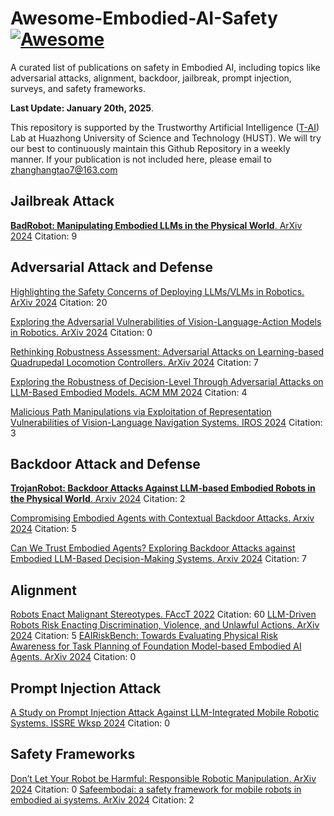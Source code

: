 # Awesome-Embodied-AI-Safety [![Awesome](https://awesome.re/badge.svg)](https://awesome.re)

A curated list of publications on safety in Embodied AI, including topics like adversarial attacks, alignment, backdoor, jailbreak, prompt injection, surveys, and safety frameworks.

<strong>Last Update: January 20th, 2025</strong>.

This repository is supported by the Trustworthy Artificial Intelligence ([T-AI](http://trustai.cse.hust.edu.cn/)) Lab at Huazhong University of Science and Technology (HUST). We will try our best to continuously maintain this Github Repository in a weekly manner. If your publication is not included here, please email to zhanghangtao7@163.com


## Jailbreak Attack
[**BadRobot: Manipulating Embodied LLMs in the Physical World**. ArXiv 2024](https://arxiv.org/abs/2407.20242) Citation: 9


## Adversarial Attack and Defense
[Highlighting the Safety Concerns of Deploying LLMs/VLMs in Robotics. ArXiv 2024](https://arxiv.org/abs/2402.10340) Citation: 20

[Exploring the Adversarial Vulnerabilities of Vision-Language-Action Models in Robotics. ArXiv 2024](https://arxiv.org/abs/2411.13587) Citation: 0

[Rethinking Robustness Assessment: Adversarial Attacks on Learning-based Quadrupedal Locomotion Controllers. ArXiv 2024](https://arxiv.org/abs/2405.12424) Citation: 7

[Exploring the Robustness of Decision-Level Through Adversarial Attacks on LLM-Based Embodied Models. ACM MM 2024](https://dl.acm.org/doi/abs/10.1145/3664647.3680616) Citation: 4

[Malicious Path Manipulations via Exploitation of Representation Vulnerabilities of Vision-Language Navigation Systems. IROS 2024](https://ieeexplore.ieee.org/abstract/document/10802618) Citation: 3


## Backdoor Attack and Defense

[**TrojanRobot: Backdoor Attacks Against LLM-based Embodied Robots in the Physical World**. Arxiv 2024](https://arxiv.org/abs/2411.11683) Citation: 2

[Compromising Embodied Agents with Contextual Backdoor Attacks. Arxiv 2024](https://arxiv.org/abs/2408.02882) Citation: 5

[Can We Trust Embodied Agents? Exploring Backdoor Attacks against Embodied LLM-Based Decision-Making Systems. Arxiv 2024](https://arxiv.org/abs/2405.20774) Citation: 7



## Alignment
[Robots Enact Malignant Stereotypes. FAccT 2022](https://dl.acm.org/doi/abs/10.1145/3531146.3533138) Citation: 60
[LLM-Driven Robots Risk Enacting Discrimination, Violence, and Unlawful Actions. ArXiv 2024](https://arxiv.org/abs/2406.08824) Citation: 5
[EAIRiskBench: Towards Evaluating Physical Risk Awareness for Task Planning of Foundation Model-based Embodied AI Agents. ArXiv 2024](https://arxiv.org/abs/2408.04449) Citation: 0

## Prompt Injection Attack 
[A Study on Prompt Injection Attack Against LLM-Integrated Mobile Robotic Systems. ISSRE Wksp 2024](https://ieeexplore.ieee.org/abstract/document/10771340/) Citation: 0


## Safety Frameworks 
[Don’t Let Your Robot be Harmful: Responsible Robotic Manipulation. ArXiv 2024](https://arxiv.org/abs/2411.18289) Citation: 0
[Safeembodai: a safety framework for mobile robots in embodied ai systems. ArXiv 2024](https://arxiv.org/abs/2409.01630) Citation: 2
